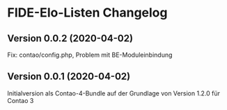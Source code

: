 # FIDE-Elo-Listen Changelog

## Version 0.0.2 (2020-04-02)

Fix: contao/config.php, Problem mit BE-Moduleinbindung

## Version 0.0.1 (2020-04-02)

Initialversion als Contao-4-Bundle auf der Grundlage von Version 1.2.0 für Contao 3
